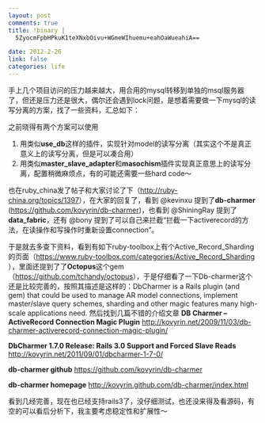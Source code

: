 ```yaml
--- 
layout: post
comments: true
title: !binary |
  5ZyocmFpbHPkuK1teXNxbOivu+WGmeWIhuemu+eahOaWueahiA==

date: 2012-2-26
link: false
categories: life
---
```

手上几个项目访问的压力越来越大，用合用的mysql转移到单独的msql服务器了，但还是压力还是很大，偶尔还会遇到lock问题，是想着需要做一下mysql的读写分离的方案，找了一些资料，汇总如下：

之前晓得有两个方案可以使用
1. 用类似<strong>use_db</strong>这样的插件，实现针对model的读写分离（其实这个不是真正意义上的读写分离，但是可以凑合用）
2. 用类似<strong>master_slave_adapter</strong>和<strong>masochism</strong>插件实现真正意思上的读写分离，配置稍微麻烦点，有的可能还需要一些hard code～

也在ruby_china发了帖子和大家讨论了下（<a href="http://ruby-china.org/topics/1397">http://ruby-china.org/topics/1397</a>），在大家的回复了，看到 @kevinxu 提到了<strong>db-charmer</strong> (<a href="https://github.com/kovyrin/db-charmer">https://github.com/kovyrin/db-charmer</a>)，也看到 @ShiningRay 提到了<strong>data_fabric</strong>，还有 @bony 提到了可以自己来拦截“拦截一下activerecord的方法，在读操作和写操作时重新设置connection”。

于是就去多查下资料，看到有如下ruby-toolbox上有个Active_Record_Sharding的页面（<a href="https://www.ruby-toolbox.com/categories/Active_Record_Sharding">https://www.ruby-toolbox.com/categories/Active_Record_Sharding</a> ），里面还提到了了<strong>Octopus</strong>这个gem（<a href="https://github.com/tchandy/octopus">https://github.com/tchandy/octopus</a>），于是仔细看了一下Db-charmer这个还是比较完善的，按照其描述是这样的：DbCharmer is a Rails plugin (and gem) that could be used to manage AR model connections, implement master/slave query schemes, sharding and other magic features many high-scale applications need. 然后找到几篇不错的介绍文章
<strong>DB Charmer – ActiveRecord Connection Magic Plugin</strong>
<a href="http://kovyrin.net/2009/11/03/db-charmer-activerecord-connection-magic-plugin/"> http://kovyrin.net/2009/11/03/db-charmer-activerecord-connection-magic-plugin/</a>

<strong>DbCharmer 1.7.0 Release: Rails 3.0 Support and Forced Slave Reads</strong>
<a href="http://kovyrin.net/2011/09/01/dbcharmer-1-7-0/"> http://kovyrin.net/2011/09/01/dbcharmer-1-7-0/</a>

<strong>db-charmer github</strong>
<a href="https://github.com/kovyrin/db-charmer"> https://github.com/kovyrin/db-charmer</a>

<strong>db-charmer homepage</strong>
<a href="http://kovyrin.github.com/db-charmer/index.html"> http://kovyrin.github.com/db-charmer/index.html</a>

看到几经完善，现在也已经支持rails3了，没仔细测试，也还没来得及看源码，有空的可以看后分析下，我主要考虑稳定性和扩展性～

